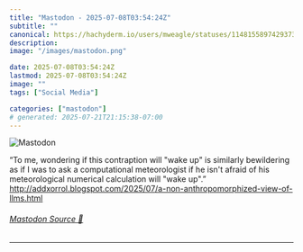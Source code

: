 ```yaml
---
title: "Mastodon - 2025-07-08T03:54:24Z"
subtitle: ""
canonical: https://hachyderm.io/users/mweagle/statuses/114815589742937303
description:
image: "/images/mastodon.png"

date: 2025-07-08T03:54:24Z
lastmod: 2025-07-08T03:54:24Z
image: ""
tags: ["Social Media"]

categories: ["mastodon"]
# generated: 2025-07-21T21:15:38-07:00
---
```

![Mastodon](/images/mastodon.png)

<p>“To me, wondering if this contraption will &quot;wake up&quot; is similarly bewildering as if I was to ask a computational meteorologist if he isn&#39;t afraid of his meteorological numerical calculation will &quot;wake up&quot;.”<br /><a href="http://addxorrol.blogspot.com/2025/07/a-non-anthropomorphized-view-of-llms.html" target="_blank" rel="nofollow noopener noreferrer" translate="no"><span class="invisible">http://</span><span class="ellipsis">addxorrol.blogspot.com/2025/07</span><span class="invisible">/a-non-anthropomorphized-view-of-llms.html</span></a></p>


###### [Mastodon Source 🐘](https://hachyderm.io/@mweagle/114815589742937303)

___
